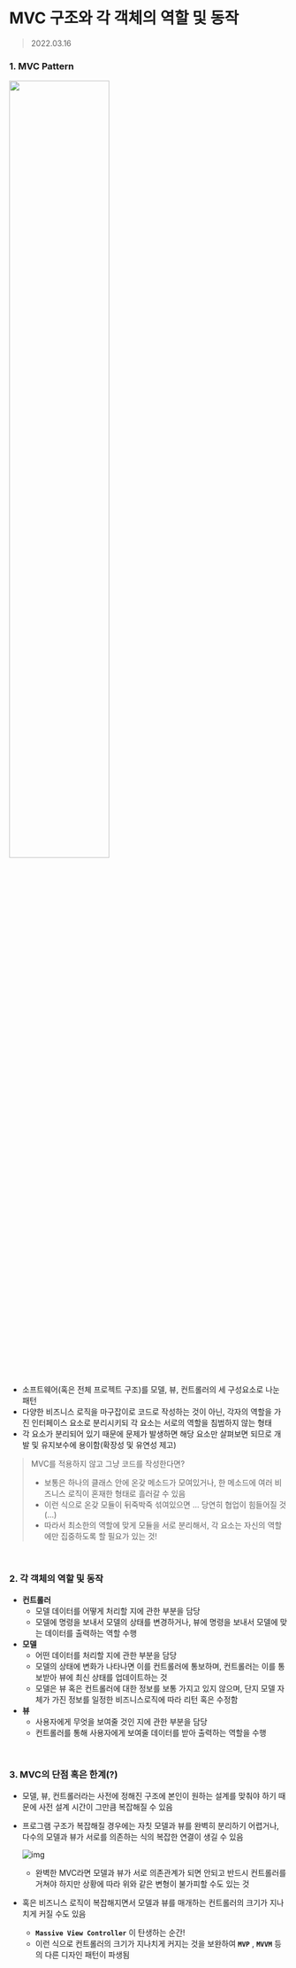 # MVC 구조와 각 객체의 역할 및 동작

> 2022.03.16

### 1. MVC Pattern

<img src="https://user-images.githubusercontent.com/68586291/158601868-f5c307ee-1095-4c9c-82ba-ced07b7f610b.png" style="width:60%;"/>

- 소프트웨어(혹은 전체 프로젝트 구조)를 모델, 뷰, 컨트롤러의 세 구성요소로 나눈 패턴
- 다양한 비즈니스 로직을 마구잡이로 코드로 작성하는 것이 아닌, 각자의 역할을 가진 인터페이스 요소로 분리시키되 각 요소는 서로의 역할을 침범하지 않는 형태
- 각 요소가 분리되어 있기 때문에 문제가 발생하면 해당 요소만 살펴보면 되므로 개발 및 유지보수에 용이함(확장성 및 유연성 제고)

> MVC를 적용하지 않고 그냥 코드를 작성한다면?
>
> - 보통은 하나의 클래스 안에 온갖 메소드가 모여있거나, 한 메소드에 여러 비즈니스 로직이 혼재한 형태로 흘러갈 수 있음
> - 이런 식으로 온갖 모듈이 뒤죽박죽 섞여있으면 ... 당연히 협업이 힘들어질 것(...)
> - 따라서 최소한의 역할에 맞게 모듈을 서로 분리해서, 각 요소는 자신의 역할에만 집중하도록 할 필요가 있는 것!

​    

### 2. 각 객체의 역할 및 동작

- __컨트롤러__ 
  - 모델 데이터를 어떻게 처리할 지에 관한 부분을 담당 
  - 모델에 명령을 보내서 모델의 상태를 변경하거나, 뷰에 명령을 보내서 모델에 맞는 데이터를 출력하는 역할 수행
- __모델__ 
  - 어떤 데이터를 처리할 지에 관한 부분을 담당
  - 모델의 상태에 변화가 나타나면 이를 컨트롤러에 통보하며, 컨트롤러는 이를 통보받아 뷰에 최신 상태를 업데이트하는 것
  - 모델은 뷰 혹은 컨트롤러에 대한 정보를 보통 가지고 있지 않으며, 단지 모델 자체가 가진 정보를 일정한 비즈니스로직에 따라 리턴 혹은 수정함
- __뷰__ 
  - 사용자에게 무엇을 보여줄 것인 지에 관한 부분을 담당
  - 컨트롤러를 통해 사용자에게 보여줄 데이터를 받아 출력하는 역할을 수행

​    

### 3. MVC의 단점 혹은 한계(?)

- 모델, 뷰, 컨트롤러라는 사전에 정해진 구조에 본인이 원하는 설계를 맞춰야 하기 때문에 사전 설계 시간이 그만큼 복잡해질 수 있음

- 프로그램 구조가 복잡해질 경우에는 자칫 모델과 뷰를 완벽히 분리하기 어렵거나, 다수의 모델과 뷰가 서로를 의존하는 식의 복잡한 연결이 생길 수 있음

  ![img](https://t1.daumcdn.net/cfile/tistory/2103A3345656F86F0B)

  - 완벽한 MVC라면 모델과 뷰가 서로 의존관계가 되면 안되고 반드시 컨트롤러를 거쳐야 하지만 상황에 따라 위와 같은 변형이 불가피할 수도 있는 것

- 혹은 비즈니스 로직이 복잡해지면서 모델과 뷰를 매개하는 컨트롤러의 크기가 지나치게 커질 수도 있음

  - __`Massive View Controller`__ 이 탄생하는 순간!
  - 이런 식으로 컨트롤러의 크기가 지나치게 커지는 것을 보완하여 __`MVP`__ , __`MVVM`__ 등의 다른 디자인 패턴이 파생됨 